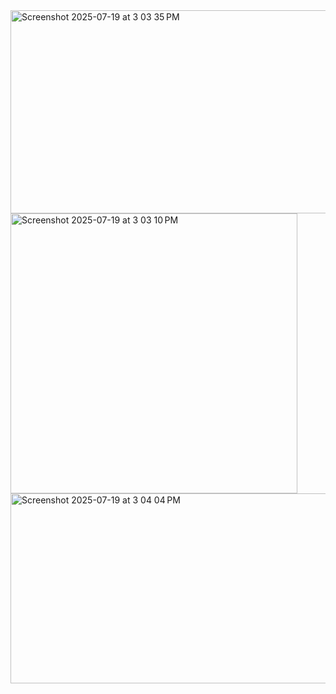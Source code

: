 

<img width="922" height="325" alt="Screenshot 2025-07-19 at 3 03 35 PM" src="https://github.com/user-attachments/assets/91b1a52a-3929-411d-830e-d3bd27bb1767" />

<img width="459" height="448" alt="Screenshot 2025-07-19 at 3 03 10 PM" src="https://github.com/user-attachments/assets/4712bb58-a9f2-4ab3-9b73-7d53c326902f" />

<img width="864" height="304" alt="Screenshot 2025-07-19 at 3 04 04 PM" src="https://github.com/user-attachments/assets/bac4f354-a012-40e6-b589-4181e977069b" />
